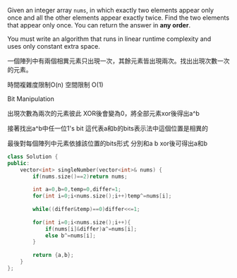 Given an integer array `nums`, in which exactly two elements appear only once and all the other elements appear exactly twice. Find the two elements that appear only once. You can return the answer in **any order**.

You must write an algorithm that runs in linear runtime complexity and uses only constant extra space.

一個陣列中有兩個相異元素只出現一次，其餘元素皆出現兩次。找出出現次數一次的元素。

時間複雜度限制O(n) 空間限制 O(1)

Bit Manipulation

出現次數為兩次的元素彼此 XOR後會變為0，將全部元素xor後得出a^b

接著找出a^b中任一位1's bit  這代表a和b的bits表示法中這個位置是相異的

最後對每個陣列中元素依據該位置的bits形式 分別和a  b  xor後可得出a和b 

```cpp
class Solution {
public:
    vector<int> singleNumber(vector<int>& nums) {
        if(nums.size()==2)return nums;
        
        int a=0,b=0,temp=0,differ=1;
        for(int i=0;i<nums.size();i++)temp^=nums[i];
        
        while((differ&temp)==0)differ<<=1;
        
        for(int i=0;i<nums.size();i++){
            if(nums[i]&differ)a^=nums[i];
            else b^=nums[i];
        }
        
        return {a,b};
    }
};
```